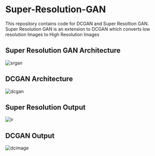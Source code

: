 # Super-Resolution-GAN

This repository contains code for DCGAN and Super Resoltion GAN.<br/>
Super Resolution GAN is an extension to DCGAN which converts low resolution Images to High Resolution Images

## Super Resolution GAN Architecture
![srgan](https://user-images.githubusercontent.com/41950483/71823409-27a07200-30bd-11ea-8490-b1311ad34a82.png)

## DCGAN Architecture
![dcgan](https://user-images.githubusercontent.com/41950483/71823458-4868c780-30bd-11ea-8103-74e1b18be7f7.png)

## Super Resolution Output
![lr](https://user-images.githubusercontent.com/41950483/71823526-70582b00-30bd-11ea-83ed-d493cb2546bc.png)

## DCGAN Output
![dcimage](https://user-images.githubusercontent.com/41950483/71823614-a4cbe700-30bd-11ea-84cc-b6cdf8994c5b.png)<br/>
